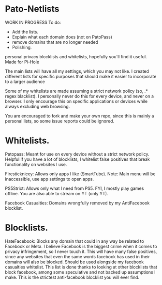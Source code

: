 # Pato-Netlists
WORK IN PROGRESS
To do:
- Add the lists.
- Explain what each domain does (not on PatoPass)
- remove domains that are no longer needed
- Polishing.

personal privacy blocklists and whitelists, hopefully you'll find it useful. Made for Pi-Hole

The main lists will have all my settings, which you may not like. I created different lists for specific purposes that should make it easier to incorporate to a larger audience

Some of my whitelists are made assuming a strict network policy (so, .* regex blacklist). I personally never do this for every device, and never on a browser. I only encourage this on specific applications or devices while always excluding web browsing.

You are encouraged to fork and make your own repo, since this is mainly a personal lists, so some issue reports could be ignored.

# Whitelists.
Patopass: Meant for use on every device without a strict network policy. Helpful if you have a lot of blocklists, I whitelist false positives that break functionality on websites I use.

Firesticknicey: Allows only apps I like (SmartTube). Note: Main menu will be inaccessible, use app settings to open apps.

PS5Strict: Allows only what I need from PS5. FYI, I mostly play games offline. You are also able to stream on YT (only YT).

Facebook Casualties: Domains wrongfully removed by my AntiFacebook blocklist.

# Blocklists.
HateFacebook: Blocks any domain that could in any way be related to Facebook or Meta. I believe Facebook is the biggest crime when it comes to privacy infringement, so I never touch it. This will have many false positives, since any websites that even the same words facebook has used in their domains will also be blocked. Should be used alongside my facebook casualties whitelist. This list is done thanks to looking at other blocklists that block facebook, among some speculative and not backed up assumptions I make. This is the strictest anti-facebook blocklist you will ever find.
